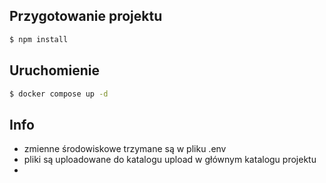 ## Przygotowanie projektu

```bash
$ npm install
```

## Uruchomienie

```bash
$ docker compose up -d
```

## Info
- zmienne środowiskowe trzymane są w pliku .env
- pliki są uploadowane do katalogu upload w głównym katalogu projektu
- 